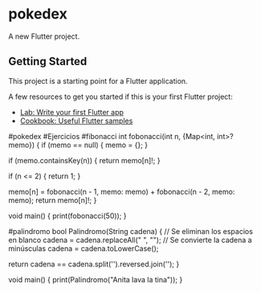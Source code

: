 # pokedex

A new Flutter project.

## Getting Started

This project is a starting point for a Flutter application.

A few resources to get you started if this is your first Flutter project:

- [Lab: Write your first Flutter app](https://docs.flutter.dev/get-started/codelab)
- [Cookbook: Useful Flutter samples](https://docs.flutter.dev/cookbook)



#pokedex
#Ejercicios
#fibonacci
int fobonacci(int n, {Map<int, int>? memo}) { if (memo == null) { memo = {}; }

if (memo.containsKey(n)) { return memo[n]!; }

if (n <= 2) { return 1; }

memo[n] = fobonacci(n - 1, memo: memo) + fobonacci(n - 2, memo: memo); return memo[n]!; }

void main() { print(fobonacci(50)); }

#palindromo
bool Palindromo(String cadena) { // Se eliminan los espacios en blanco cadena = cadena.replaceAll(" ", ""); // Se convierte la cadena a minúsculas cadena = cadena.toLowerCase();

return cadena == cadena.split('').reversed.join(''); }

void main() { print(Palindromo("Anita lava la tina")); }
